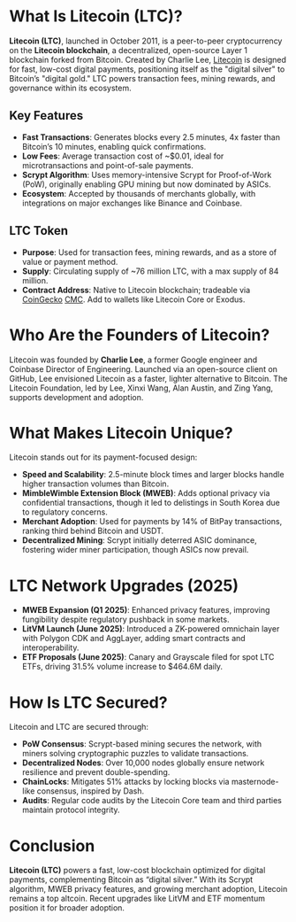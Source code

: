 # What Is Litecoin (LTC)?

**Litecoin (LTC)**, launched in October 2011, is a peer-to-peer cryptocurrency on the **Litecoin blockchain**, a decentralized, open-source Layer 1 blockchain forked from Bitcoin. Created by Charlie Lee, [Litecoin](https://litecoin.org/) is designed for fast, low-cost digital payments, positioning itself as the "digital silver" to Bitcoin’s "digital gold." LTC powers transaction fees, mining rewards, and governance within its ecosystem.

## Key Features
- **Fast Transactions**: Generates blocks every 2.5 minutes, 4x faster than Bitcoin’s 10 minutes, enabling quick confirmations.
- **Low Fees**: Average transaction cost of ~$0.01, ideal for microtransactions and point-of-sale payments.
- **Scrypt Algorithm**: Uses memory-intensive Scrypt for Proof-of-Work (PoW), originally enabling GPU mining but now dominated by ASICs.
- **Ecosystem**: Accepted by thousands of merchants globally, with integrations on major exchanges like Binance and Coinbase.

## LTC Token
- **Purpose**: Used for transaction fees, mining rewards, and as a store of value or payment method.
- **Supply**: Circulating supply of ~76 million LTC, with a max supply of 84 million.
- **Contract Address**: Native to Litecoin blockchain; tradeable via [CoinGecko](https://www.coingecko.com/en/coins/litecoin) [CMC](https://coinmarketcap.com/currencies/litecoin/). Add to wallets like Litecoin Core or Exodus.

# Who Are the Founders of Litecoin?

Litecoin was founded by **Charlie Lee**, a former Google engineer and Coinbase Director of Engineering. Launched via an open-source client on GitHub, Lee envisioned Litecoin as a faster, lighter alternative to Bitcoin. The Litecoin Foundation, led by Lee, Xinxi Wang, Alan Austin, and Zing Yang, supports development and adoption.

# What Makes Litecoin Unique?

Litecoin stands out for its payment-focused design:

- **Speed and Scalability**: 2.5-minute block times and larger blocks handle higher transaction volumes than Bitcoin.
- **MimbleWimble Extension Block (MWEB)**: Adds optional privacy via confidential transactions, though it led to delistings in South Korea due to regulatory concerns.
- **Merchant Adoption**: Used for payments by 14% of BitPay transactions, ranking third behind Bitcoin and USDT.
- **Decentralized Mining**: Scrypt initially deterred ASIC dominance, fostering wider miner participation, though ASICs now prevail.

# LTC Network Upgrades (2025)

- **MWEB Expansion (Q1 2025)**: Enhanced privacy features, improving fungibility despite regulatory pushback in some markets.
- **LitVM Launch (June 2025)**: Introduced a ZK-powered omnichain layer with Polygon CDK and AggLayer, adding smart contracts and interoperability.
- **ETF Proposals (June 2025)**: Canary and Grayscale filed for spot LTC ETFs, driving 31.5% volume increase to $464.6M daily.

# How Is LTC Secured?

Litecoin and LTC are secured through:

- **PoW Consensus**: Scrypt-based mining secures the network, with miners solving cryptographic puzzles to validate transactions.
- **Decentralized Nodes**: Over 10,000 nodes globally ensure network resilience and prevent double-spending.
- **ChainLocks**: Mitigates 51% attacks by locking blocks via masternode-like consensus, inspired by Dash.
- **Audits**: Regular code audits by the Litecoin Core team and third parties maintain protocol integrity.

# Conclusion

**Litecoin (LTC)** powers a fast, low-cost blockchain optimized for digital payments, complementing Bitcoin as “digital silver.” With its Scrypt algorithm, MWEB privacy features, and growing merchant adoption, Litecoin remains a top altcoin. Recent upgrades like LitVM and ETF momentum position it for broader adoption.


